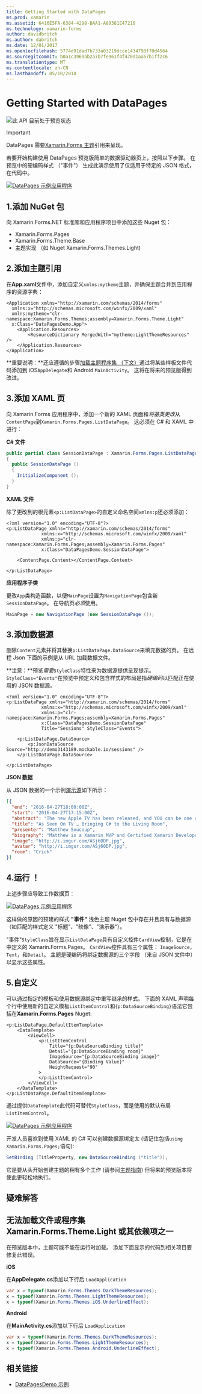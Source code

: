```yaml
---
title: Getting Started with DataPages
ms.prod: xamarin
ms.assetid: 6416E5FA-6384-4298-BAA1-A89381E47210
ms.technology: xamarin-forms
author: davidbritch
ms.author: dabritch
ms.date: 12/01/2017
ms.openlocfilehash: 5774d91dad7b733a03219dcce1434798f70d4564
ms.sourcegitcommit: b0a1c3969ab2a7b7fe961f4f470d1aa57b1ff2c6
ms.translationtype: MT
ms.contentlocale: zh-CN
ms.lasthandoff: 05/10/2018
---
```

# <a name="getting-started-with-datapages"></a>Getting Started with DataPages

![](~/media/shared/preview.png "此 API 目前处于预览状态")

> [!IMPORTANT]
> DataPages 需要[Xamarin.Forms 主题](~/xamarin-forms/user-interface/themes/index.md)引用来呈现。


若要开始构建使用 DataPages 预览版简单的数据驱动器页上，按照以下步骤。 在预览中的硬编码样式 （"事件"） 生成此演示使用了仅适用于特定的 JSON 格式，在代码中。

[![](get-started-images/demo-sml.png "DataPages 示例应用程序")](get-started-images/demo.png#lightbox "DataPages 示例应用程序")

## <a name="1-add-nuget-packages"></a>1.添加 NuGet 包

向 Xamarin.Forms.NET 标准库和应用程序项目中添加这些 Nuget 包：

* Xamarin.Forms.Pages
* Xamarin.Forms.Theme.Base
* 主题实现 （如 Nuget Xamarin.Forms.Themes.Light)

## <a name="2-add-theme-reference"></a>2.添加主题引用

在**App.xaml**文件中，添加自定义`xmlns:mytheme`主题，并确保主题合并到应用程序的资源字典：

```xaml
<Application xmlns="http://xamarin.com/schemas/2014/forms"
  xmlns:x="http://schemas.microsoft.com/winfx/2009/xaml"
  xmlns:mytheme="clr-namespace:Xamarin.Forms.Themes;assembly=Xamarin.Forms.Theme.Light"
  x:Class="DataPagesDemo.App">
    <Application.Resources>
        <ResourceDictionary MergedWith="mytheme:LightThemeResources" />
    </Application.Resources>
</Application>
```

**重要说明：**还应遵循的步骤[加载主题程序集 （下文）](#loadtheme)通过将某些样板文件代码添加到 iOS`AppDelegate`和 Android `MainActivity`。 这将在将来的预览版得到改进。


## <a name="3-add-a-xaml-page"></a>3.添加 XAML 页

向 Xamarin.Forms 应用程序中，添加一个新的 XAML 页面和*将基类更改*从`ContentPage`到`Xamarin.Forms.Pages.ListDataPage`。 这必须在 C# 和 XAML 中进行：

**C# 文件**

```csharp
public partial class SessionDataPage : Xamarin.Forms.Pages.ListDataPage // was ContentPage
{
  public SessionDataPage ()
  {
    InitializeComponent ();
  }
}
```

**XAML 文件**

除了更改到的根元素`<p:ListDataPage>`的自定义命名空间`xmlns:p`还必须添加：

```xaml
<?xml version="1.0" encoding="UTF-8"?>
<p:ListDataPage xmlns="http://xamarin.com/schemas/2014/forms"
             xmlns:x="http://schemas.microsoft.com/winfx/2009/xaml"
             xmlns:p="clr-namespace:Xamarin.Forms.Pages;assembly=Xamarin.Forms.Pages"
             x:Class="DataPagesDemo.SessionDataPage">

    <ContentPage.Content></ContentPage.Content>

</p:ListDataPage>
```

**应用程序子类**

更改`App`类构造函数，以便`MainPage`设置为`NavigationPage`包含新`SessionDataPage`。 在导航页*必须*使用。

```csharp
MainPage = new NavigationPage (new SessionDataPage ());
```

## <a name="3-add-the-datasource"></a>3.添加数据源

删除`Content`元素并将其替换`p:ListDataPage.DataSource`来填充数据的页。 在远程 Json 下面的示例是从 URL 加载数据文件。

**注意：**预览*需要*`StyleClass`特性来为数据源提供呈现提示。 `StyleClass="Events"`在预览中预定义和包含样式的布局是指*硬编码*以匹配正在使用的 JSON 数据源。

```xaml
<?xml version="1.0" encoding="UTF-8"?>
<p:ListDataPage xmlns="http://xamarin.com/schemas/2014/forms"
             xmlns:x="http://schemas.microsoft.com/winfx/2009/xaml"
             xmlns:p="clr-namespace:Xamarin.Forms.Pages;assembly=Xamarin.Forms.Pages"
             x:Class="DataPagesDemo.SessionDataPage"
             Title="Sessions" StyleClass="Events">

    <p:ListDataPage.DataSource>
        <p:JsonDataSource Source="http://demo3143189.mockable.io/sessions" />
    </p:ListDataPage.DataSource>

</p:ListDataPage>
```

**JSON 数据**

从 JSON 数据的一个示例[演示源](http://demo3143189.mockable.io/sessions)如下所示：

```json
[{
  "end": "2016-04-27T18:00:00Z",
  "start": "2016-04-27T17:15:00Z",
  "abstract": "The new Apple TV has been released, and YOU can be one of the first developers to write apps for it. To make things even better, you can build these apps in C#! This session will introduce the basics of how to create a tvOS app with Xamarin, including: differences between tvOS and iOS APIs, TV user interface best practices, responding to user input, as well as the capabilities and limitations of building apps for a television. Grab some popcorn—this is going to be good!",
  "title": "As Seen On TV … Bringing C# to the Living Room",
  "presenter": "Matthew Soucoup",
  "biography": "Matthew is a Xamarin MVP and Certified Xamarin Developer from Madison, WI. He founded his company Code Mill Technologies and started the Madison Mobile .Net Developers Group.  Matt regularly speaks on .Net and Xamarin development at user groups, code camps and conferences throughout the Midwest. Matt gardens hot peppers, rides bikes, and loves Wisconsin micro-brews and cheese.",
  "image": "http://i.imgur.com/ASj60DP.jpg",
  "avatar": "http://i.imgur.com/ASj60DP.jpg",
  "room": "Crick"
}]
```

## <a name="4-run"></a>4.运行 ！

上述步骤应导致工作数据页：

[![](get-started-images/demo-sml.png "DataPages 示例应用程序")](get-started-images/demo.png#lightbox "DataPages 示例应用程序")

这样做的原因的预建的样式 **"事件"** 浅色主题 Nuget 包中存在并且具有与数据源 （如匹配的样式定义 "标题"、"映像"、"演示器"）。

"事件"`StyleClass`旨在显示`ListDataPage`具有自定义控件`CardView`控制，它是在中定义的 Xamarin.Forms.Pages。 `CardView`控件具有三个属性： `ImageSource`， `Text`，和`Detail`。 主题是硬编码将绑定数据源的三个字段 （来自 JSON 文件中） 以显示这些属性。

## <a name="5-customize"></a>5.自定义

可以通过指定的模板和使用数据源绑定中重写继承的样式。 下面的 XAML 声明每个行中使用新的自定义模板`ListItemControl`和`{p:DataSourceBinding}`语法它包括在**Xamarin.Forms.Pages** Nuget:

```xaml
<p:ListDataPage.DefaultItemTemplate>
    <DataTemplate>
        <ViewCell>
            <p:ListItemControl
                Title="{p:DataSourceBinding title}"
                Detail="{p:DataSourceBinding room}"
                ImageSource="{p:DataSourceBinding image}"
                DataSource="{Binding Value}"
                HeightRequest="90"
            >
            </p:ListItemControl>
        </ViewCell>
    </DataTemplate>
</p:ListDataPage.DefaultItemTemplate>
```

通过提供`DataTemplate`此代码可替代`StyleClass`，而是使用的默认布局`ListItemControl`。

[![](get-started-images/custom-sml.png "DataPages 示例应用程序")](get-started-images/custom.png#lightbox "DataPages 示例应用程序")

开发人员喜欢到使用 XAML 的 C# 可以创建数据源绑定太 (请记住包括`using Xamarin.Forms.Pages;`语句):

```csharp
SetBinding (TitleProperty, new DataSourceBinding ("title"));
```


它是要从头开始创建主题的稍有多个工作 (请参阅[主题指南](~/xamarin-forms/user-interface/themes/index.md)) 但将来的预览版本将使此更轻松地执行。


## <a name="troubleshooting"></a>疑难解答

<a name="loadtheme" />

## <a name="could-not-load-file-or-assembly-xamarinformsthemelight-or-one-of-its-dependencies"></a>无法加载文件或程序集 Xamarin.Forms.Theme.Light 或其依赖项之一

在预览版本中，主题可能不能在运行时加载。 添加下面显示的代码到相关项目要修复此错误。

**iOS**

在**AppDelegate.cs**添加以下行后 `LoadApplication`

```csharp
var x = typeof(Xamarin.Forms.Themes.DarkThemeResources);
x = typeof(Xamarin.Forms.Themes.LightThemeResources);
x = typeof(Xamarin.Forms.Themes.iOS.UnderlineEffect);
```

**Android**

在**MainActivity.cs**添加以下行后 `LoadApplication`

```csharp
var x = typeof(Xamarin.Forms.Themes.DarkThemeResources);
x = typeof(Xamarin.Forms.Themes.LightThemeResources);
x = typeof(Xamarin.Forms.Themes.Android.UnderlineEffect);
```



## <a name="related-links"></a>相关链接

- [DataPagesDemo 示例](https://github.com/xamarin/xamarin-forms-samples/tree/master/Pages/DataPagesDemo)
